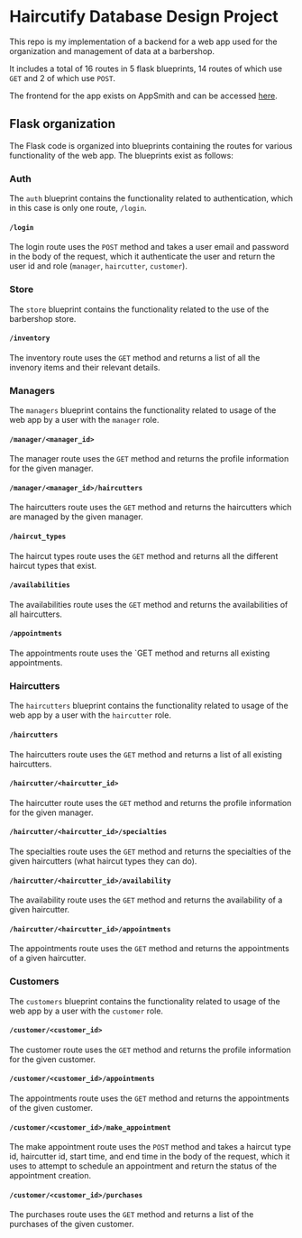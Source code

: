 # Haircutify Database Design Project

This repo is my implementation of a backend for a web app used for the organization and management of data at a barbershop. 

It includes a total of 16 routes in 5 flask blueprints, 14 routes of which use `GET` and 2 of which use `POST`.

The frontend for the app exists on AppSmith and can be accessed [here](https://appsmith.cs3200.net/app/haircutify/login-639360725bc9880dbcb21433).



## Flask organization

The Flask code is organized into blueprints containing the routes for various functionality of the web app. The blueprints exist as follows:

### Auth

The `auth` blueprint contains the functionality related to authentication, which in this case is only one route, `/login`.

#### `/login`


The login route uses the `POST` method and takes a user email and password in the body of the request, which it authenticate the user and return the user id and role (`manager`, `haircutter`, `customer`). 

### Store

The `store` blueprint contains the functionality related to the use of the barbershop store.

#### `/inventory`

The inventory route uses the `GET` method and returns a list of all the invenory items and their relevant details.


### Managers

The `managers` blueprint contains the functionality related to usage of the web app by a user with the `manager` role.

#### `/manager/<manager_id>`

The manager route uses the `GET` method and returns the profile information for the given manager.

#### `/manager/<manager_id>/haircutters`

The haircutters route uses the `GET` method and returns the haircutters which are managed by the given manager.

#### `/haircut_types`

The haircut types route uses the `GET` method and returns all the different haircut types that exist.

#### `/availabilities`

The availabilities route uses the `GET` method and returns the availabilities of all haircutters.

#### `/appointments`

The appointments route uses the `GET method and returns all existing appointments.


### Haircutters

The `haircutters` blueprint contains the functionality related to usage of the web app by a user with the `haircutter` role.

#### `/haircutters`

The haircutters route uses the `GET` method and returns a list of all existing haircutters.

#### `/haircutter/<haircutter_id>`

The haircutter route uses the `GET` method and returns the profile information for the given manager.

#### `/haircutter/<haircutter_id>/specialties`

The specialties route uses the `GET` method and returns the specialties of the given haircutters (what haircut types they can do).

#### `/haircutter/<haircutter_id>/availability`

The availability route uses the `GET` method and returns the availability of a given haircutter.

#### `/haircutter/<haircutter_id>/appointments`

The appointments route uses the `GET` method and returns the appointments of a given haircutter.


### Customers

The `customers` blueprint contains the functionality related to usage of the web app by a user with the `customer` role.

#### `/customer/<customer_id>`

The customer route uses the `GET` method and returns the profile information for the given customer.

#### `/customer/<customer_id>/appointments`

The appointments route uses the `GET` method and returns the appointments of the given customer.

#### `/customer/<customer_id>/make_appointment`

The make appointment route uses the `POST` method and takes a haircut type id, haircutter id, start time, and end time in the body of the request, which it uses to attempt to schedule an appointment and return the status of the appointment creation.

#### `/customer/<customer_id>/purchases`

The purchases route uses the `GET` method and returns a list of the purchases of the given customer.

